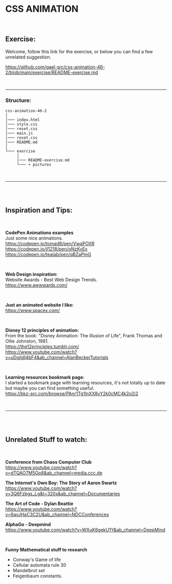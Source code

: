 # CSS ANIMATION

</br>

## Exercise:

Welcome, follow this link for the exercise, or below you can find a few unrelated suggestion.

https://github.com/gael-src/css-animation-46-2/blob/main/exercise/README-exercise.md

</br>

---

### Structure:

```
css-animation-46-2
│
│─── index.html
│─── style.css
│─── reset.css
│─── main.js
│─── reset.css
│─── README.md
│
└─── exercise
     │
     │─── README-exercise.md
     └─── + pictures
```

</br>

---

</br></br>

## Inspiration and Tips:

</br>

**CodePen Animations examples** </br>
Just some nice animations. </br>
https://codepen.io/tomad8/pen/VwaPOXR </br>
https://codepen.io/jl1218/pen/oNzKvEx </br>
https://codepen.io/tealab/pen/qBZaPmG </br>

</br>

**Web Design inspiration:** </br>
Website Awards - Best Web Design Trends. </br>
https://www.awwwards.com/ </br>

</br>

**Just an animated website I like:** </br>
https://www.spacex.com/

</br>

**Disney 12 principles of animation:** </br>
From the book: "Disney Animation: The Illusion of Life", Frank Thomas and Ollie Johnston, 1981. </br>
https://the12principles.tumblr.com/ </br>
https://www.youtube.com/watch?v=uDqjIdI4bF4&ab_channel=AlanBeckerTutorials </br>

</br>

**Learning resources bookmark page:** </br>
I started a bookmark page with learning resources, it's not totally up to date but maybe you can find something useful. </br>
https://bkz-src.com/browse/PAnr1Tg1lnXX8vY2k0cMC4k2o2i2 </br>

</br>

---

</br></br>

## Unrelated Stuff to watch:

</br>

**Conference from Chaos Computer Club** </br>
https://www.youtube.com/watch?v=dTQAO7M5Gp8&ab_channel=media.ccc.de

**The Internet's Own Boy: The Story of Aaron Swartz** </br>
https://www.youtube.com/watch?v=3Q6Fzbgs_Lg&t=320s&ab_channel=Documentaries

**The Art of Code - Dylan Beattie** </br>
https://www.youtube.com/watch?v=6avJHaC3C2U&ab_channel=NDCConferences

**AlphaGo - Deepmind** </br>
https://www.youtube.com/watch?v=WXuK6gekU1Y&ab_channel=DeepMind

 </br>

**Funny Mathematical stuff to research**

- Conway's Game of life </br>
- Cellular automata rule 30 </br>
- Mandelbrot set </br>
- Feigenbaum constants. </br>

</br></br>
